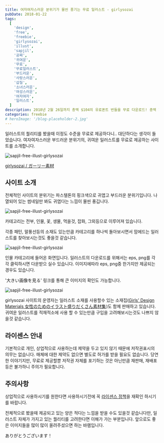 ```yaml
---
title: 여자여자스러운 분위기가 물씬 풍기는 무료 일러스트 - girlysozai
pubDate: 2018-01-22
tags:
  [
    'design',
    'free',
    'freebie',
    'girlysozai',
    'illust',
    'sapjil',
    '공짜',
    '귀여운',
    '무료',
    '무료일러스트',
    '부드러운',
    '사랑스러운',
    '삽질',
    '소녀스러운',
    '여성스러운',
    '여자여자',
    '일러스트',
  ]
description: 2018년 2월 26일까지 총액 $104의 유료폰트 번들을 무료 다운로드! 총액 11만원 상당의 유료폰트를 무료로 다운받을 수 있는 기회를 놓치지 마시기 바랍니다. 이번 기회를 놓치지 마세요!
categories: freebie
# heroImage: '/blog-placeholder-2.jpg'
---
```


일러스트의 퀄리티를 봤을때 이정도 수준을 무료로 제공하다니.. 대단하다는 생각이 들었습니다. 여자여자스러운 부드러운 분위기의, 귀여운 일러스트를 무료로 제공하는 사이트를 소개합니다.

![sapjil-free-illust-girlysozai](https://farm5.staticflickr.com/4757/38935852085_d611c519d9_c.jpg)

[girlysozai / ガーリー素材](http://girlysozai.com/)

## 사이트 소개

전체적인 사이트의 분위기는 파스텔톤의 핑크색으로 귀엽고 부드러운 분위기입니다. 나열되어 있는 썸네일만 봐도 귀엽다는 느낌이 물씬 풍깁니다.

![sapjil-free-illust-girlysozai](https://farm5.staticflickr.com/4668/39834798391_2f1f95cd46_c.jpg)

카테고리는 전부, 인물, 꽃, 생물, 먹을것, 잡화, 그외등으로 이루어져 있습니다.

각종 패턴, 말풍선등의 소재도 있는만큼 카테고리를 하나씩 돌아보시면서 맘에드는 일러스트를 찾아보시는것도 좋을것 같습니다.

![sapjil-free-illust-girlysozai](https://farm5.staticflickr.com/4708/28056113839_c2e62b5d5f_c.jpg)

인물 카테고리에 들어온 화면입니다. 일러스트의 다운로드를 위해서는 eps, png를 각각 클릭하시면 다운받으 실수 있습니다. 이미지에따라 eps, png중 한가지만 제공되는 경우도 있습니다.

'大きい画像を見る' 링크를 통해 큰 이미지의 확인도 가능합니다.

![sapjil-free-illust-girlysozai](https://farm5.staticflickr.com/4694/39802737962_71baf694c7_c.jpg)

girlysozai 사이트의 운영자는 일러스트 소재를 사용할수 있는 소재집(<a target="_blank" href="https://www.amazon.co.jp/gp/product/4797376694/ref=as_li_tl?ie=UTF8&camp=247&creative=1211&creativeASIN=4797376694&linkCode=as2&tag=minamiland-22&linkId=b5d738ce92ad0acb9af24a31c9f06e88">Girls' Design Materials 女性のためのイラスト盛りだくさん素材集</a><img src="//ir-jp.amazon-adsystem.com/e/ir?t=minamiland-22&l=am2&o=9&a=4797376694" width="1" height="1" border="0" alt="" style="border:none !important; margin:0px !important;" />)도 함께 판매하고 있습니다. 귀여운 일러스트를 적재적소에 사용 할 수 있는만큼 구입을 고려해보시는것도 나쁘지 않을것 같습니다.

## 라이센스 안내

기본적으로 개인, 상업적으로 사용하는데 제약을 두고 있지 않기 때문에 저작권표시의 의무는 없습니다. 매체에 대한 제약도 없으면 별도로 허가를 받을 필요도 없습니다. 당연한 이야기지만, 무료로 제공할뿐 저작권 자체를 포기하는 것은 아닌만큼 재판매, 재배포등은 불가하니 주의가 필요합니다.

## 주의사항

상업적으로 사용하시기를 원한다면 사용하시기전에 꼭 [라이센스 정책](http://girlysozai.com/about/)을 재확인 하시기를 바랍니다.

전체적으로 봤을때 제공되고 있는 양은 적다는 느낌을 받을 수도 있을것 같습니다만, 일러스트 자체가 가지고 있는 퀄리티를 고려한다면 이해가 가는 부분입니다. 앞으로도 좋은 이미지들을 많이 많이 올려주셨으면 하는 바램입니다.

ありがとうございます！
